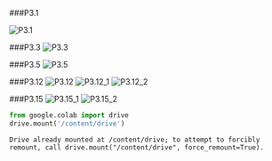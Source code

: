 ###P3.1

![P3.1](https://drive.google.com/uc?id=1YYCRQis1-aCK0iB7z48a73vJptrXT5Dh)

###P3.3
![P3.3](https://drive.google.com/uc?id=1WaIxvuukbUsh9cAR1JBYGin0jHTKOTW1)

###P3.5
![P3.5](https://drive.google.com/uc?id=1vvz0eCmEZHYAqcA0_Jk4RV1eogAKC3qf)

###P3.12
![P3.12](https://drive.google.com/uc?id=1KCqWYfy3WXm9Z3VCmF-tvU68rhuj7TTV)
![P3.12_1](https://drive.google.com/uc?id=1WcmVLLWqakirD323H23HitOs55Ob9yxn)
![P3.12_2](https://drive.google.com/uc?id=1Z0vcN-Y6ZVeuhwpTR6shzYlof3v2t2YP)

###P3.15
![P3.15_1](https://drive.google.com/uc?id=1IptG5B8gUBzNzb2M6gyMQKq94F5itpI9)
![P3.15_2](https://drive.google.com/uc?id=1sJby-wLeuzjSP5PthuWUvL-z1YSp5ETt)


```python
from google.colab import drive
drive.mount('/content/drive')
```

    Drive already mounted at /content/drive; to attempt to forcibly remount, call drive.mount("/content/drive", force_remount=True).

